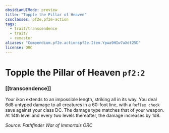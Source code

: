 ```yaml
---
obsidianUIMode: preview
title: "Topple the Pillar of Heaven"
cssclasses: pf2e,pf2e-action
tags:
  - trait/transcendence
  - trait/
  - remaster
aliases: "Compendium.pf2e.actionspf2e.Item.Ypwa9HIw7uXdt25D"
license: ORC
---
```

# Topple the Pillar of Heaven `pf2:2`

### [[transcendence]]






Your ikon extends to an impossible length, striking all in its way. You deal 6d8 untyped damage to all creatures in a 60-foot line, with a `Reflex check` save against your class DC. The damage type matches that of your weapon. At 14th level and every two levels thereafter, the damage increases by 1d8.

*Source: Pathfinder War of Immortals*
*ORC*
